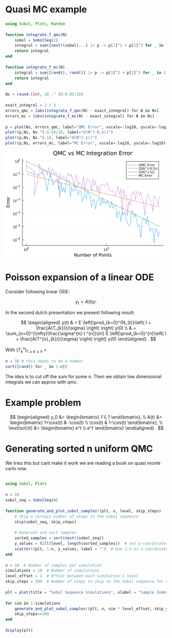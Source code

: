 # Quasi MC example

```julia
using Sobol, Plots, Random

function integrate_f_qmc(N)
    sobol = SobolSeq(2)
    integral = sum([next!(sobol)...] |> p -> p[1]^2 + p[2]^2 for _ in 1:N) / N
    return integral
end

function integrate_f_mc(N)
    integral = sum([rand(), rand()] |> p -> p[1]^2 + p[2]^2 for _ in 1:N) / N
    return integral
end

Ns = round.(Int, 10 .^ (0:0.05:5))

exact_integral = 2 / 3
errors_qmc = [abs(integrate_f_qmc(N) - exact_integral) for N in Ns]
errors_mc = [abs(integrate_f_mc(N) - exact_integral) for N in Ns]

p = plot(Ns, errors_qmc, label="QMC Error", xscale=:log10, yscale=:log10, xlabel="Number of Points", ylabel="Error", title="QMC vs MC Integration Error")
plot!(p,Ns, Ns.^(-0.5)/10, label="O(N^(-0.5))")
plot!(p,Ns, Ns.^(-1), label="O(N^(-1))")
plot!(p,Ns, errors_mc, label="MC Error", xscale=:log10, yscale=:log10)
```

![alt](./plts/qmc_convergence.svg)

# Poisson expansion of a linear ODE

Consider following linear ODE:

$$
y_{t} = A(t)y.
$$

In the second dutch presentation we present following result:

$$
    \begin{aligned}
        y(t) & = E \left[\prod_{k=0}^{N_{t}}\left( I + \frac{A(T_{k})}{\sigma} \right)    \right] y(0)                                             \\
             & = \sum_{n=0}^{\infty}\frac{\sigma^{n} t ^{n}}{n!} E \left[\prod_{k=0}^{n}\left( I + \frac{A(T^{n}_{k})}{\sigma} \right)    \right] y(0)
    \end{aligned}
.
$$

With $(T^{n}_{k})_{1 \le  k \le n }$ =

```julia
n = 10 # this needs to be a number
sort([rand() for _ in 1:n])
```

The idea is to cut off the sum for some $n$. Then we obtain low dimensional
integrals we can approx with qmc.

# Example problem

$$
\begin{aligned}
y_0 &= \begin{bmatrix} 1 \\ 1 \end{bmatrix}, \\
A(t) &= \begin{bmatrix} 1+\cos(t) & -\cos(t) \\ \cos(t) & 1-\cos(t) \end{bmatrix}, \\
\text{sol}(t) &= \begin{bmatrix} e^t \\ e^t \end{bmatrix}
\end{aligned}
.
$$

# Generating sorted n uniform QMC

We tries this but cant make it work
we are reading a book on quasi monte carlo
now.

```julia

using Sobol, Plots

n = 10
sobol_seq = SobolSeq(n)

function generate_and_plot_sobol_samples!(plt, n, level, skip_steps)
    # Skip a certain number of steps in the Sobol sequence
    skip(sobol_seq, skip_steps)

    # Generate and sort samples
    sorted_samples = sort(next!(sobol_seq))
    y_values = fill(level, length(sorted_samples))  # Set y-coordinates to the level
    scatter!(plt, 1:n, y_values, label = "")  # Use 1:n as x-coordinates for clarity
end

n = 10  # Number of samples per simulation
simulations = 10  # Number of simulations
level_offset = 1  # Offset between each simulation's level
skip_steps = 100  # Number of steps to skip in the Sobol sequence for each simulation

plt = plot(title = "Sobol Sequence Simulations", xlabel = "Sample Index", ylabel = "Simulation Level", legend = :topright)

for sim in 1:simulations
    generate_and_plot_sobol_samples!(plt, n, sim * level_offset, skip_steps)
    skip_steps+=100
end

display(plt)
```
